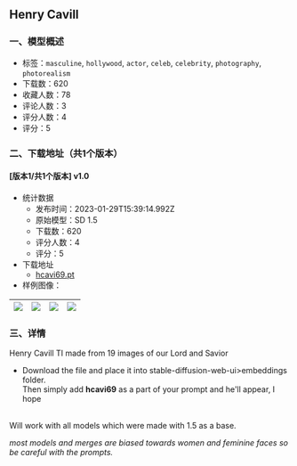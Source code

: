 ## Henry Cavill
### 一、模型概述

- 标签：`masculine`, `hollywood`, `actor`, `celeb`, `celebrity`, `photography`, `photorealism`
- 下载数：620
- 收藏人数：78
- 评论人数：3
- 评分人数：4
- 评分：5

### 二、下载地址（共1个版本）

#### [版本1/共1个版本] v1.0

- 统计数据
  - 发布时间：2023-01-29T15:39:14.992Z
  - 原始模型：SD 1.5
  - 下载数：620
  - 评分人数：4
  - 评分：5
- 下载地址
  - [hcavi69.pt](https://civitai.com/api/download/models/6624)
- 样例图像：

| <img src="https://image.civitai.com/xG1nkqKTMzGDvpLrqFT7WA/4de7a086-f004-40c5-1aa1-2f9b05b9cd00/width=450/60205.jpeg" /> | <img src="https://image.civitai.com/xG1nkqKTMzGDvpLrqFT7WA/eaaac72f-f3b3-4d73-dd0b-20b79739eb00/width=450/60224.jpeg" /> | <img src="https://image.civitai.com/xG1nkqKTMzGDvpLrqFT7WA/b4784cfe-9374-4263-2df3-16d0fac01900/width=450/60223.jpeg" /> | <img src="https://image.civitai.com/xG1nkqKTMzGDvpLrqFT7WA/fca785d0-2839-4c93-ca09-bf9ae4f90700/width=450/60222.jpeg" /> |
| ---- | ---- | ---- | ---- |


### 三、详情
<p>Henry Cavill TI made from 19 images of our Lord and Savior</p><p></p><ul><li><p>Download the file and place it into stable-diffusion-web-ui&gt;embeddings folder.<br />Then simply add <strong>hcavi69</strong> as a part of your prompt and he'll appear, I hope</p></li></ul><p><br />Will work with all models which were made with 1.5 as a base.</p><p></p><p><em>most models and merges are biased towards women and feminine faces so be careful with the prompts.</em></p>